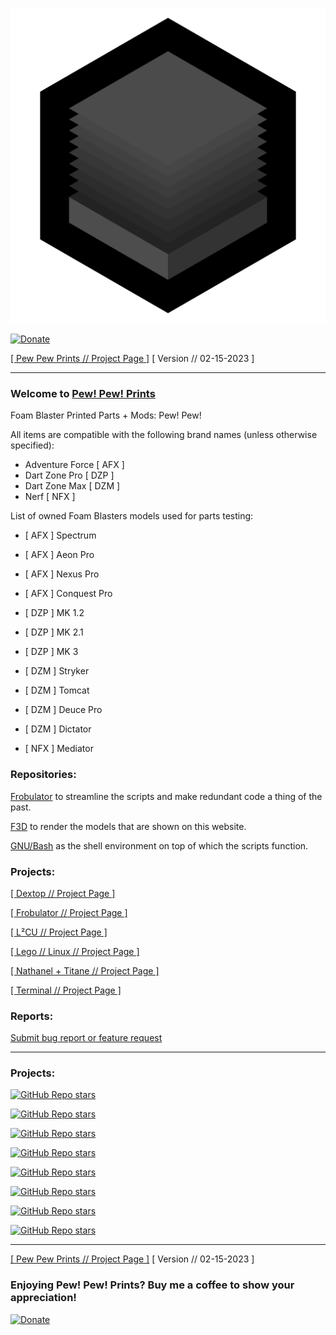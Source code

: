 ![pewpewprints](https://raw.githubusercontent.com/nathaneltitane/pewpewprints/main/pewpewprints.svg)

[![Donate](https://img.shields.io/badge/Paypal-2f343f.svg?style=for-the-badge&logo=paypal&label=Donate)](https://www.paypal.com/donate?hosted_button_id=ZW3CDCANHJCWJ)

[[ Pew Pew Prints // Project Page ]](https://github.com/nathaneltitane/pewpewprints) [ Version // 02-15-2023 ]

---

### Welcome to [Pew! Pew! Prints](https://pewpewprints.com)

Foam Blaster Printed Parts + Mods: Pew! Pew!

All items are compatible with the following brand names (unless otherwise specified):

- Adventure Force [ AFX ]
- Dart Zone Pro [ DZP ]
- Dart Zone Max [ DZM ]
- Nerf [ NFX ]

List of owned Foam Blasters models used for parts testing:

- [ AFX ] Spectrum
- [ AFX ] Aeon Pro
- [ AFX ] Nexus Pro
- [ AFX ] Conquest Pro

- [ DZP ] MK 1.2
- [ DZP ] MK 2.1
- [ DZP ] MK 3

- [ DZM ] Stryker
- [ DZM ] Tomcat
- [ DZM ] Deuce Pro
- [ DZM ] Dictator

- [ NFX ] Mediator

### Repositories:

[Frobulator](https://github.com/nathaneltitane/frobulator) to streamline the scripts and make redundant code a thing of the past.

[F3D](https://github.com/f3d-app/f3d) to render the models that are shown on this website.

[GNU/Bash](https://github.com/gitGNU/gnu_bash) as the shell environment on top of which the scripts function.

### Projects:

[[ Dextop // Project Page ]](https://github.com/nathaneltitane/dextop)

[[ Frobulator // Project Page ]](https://github.com/nathaneltitane/frobulator)

[[ L²CU // Project Page ]](https://github.com/nathaneltitane/l2cu)

[[ Lego // Linux // Project Page ]](https://github.com/nathaneltitane/legolinux)

[[ Nathanel + Titane // Project Page ]](https://github.com/nathaneltitane/nathaneltitane)

[[ Terminal // Project Page ]](https://github.com/nathaneltitane/terminal)

### Reports:

[Submit bug report or feature request](https://github.com/nathaneltitane/pewpewprints/issues)

---

### Projects:

[![GitHub Repo stars](https://img.shields.io/github/stars/nathaneltitane/dextop?style=for-the-badge&logo=gnubash&logoColor=ffffff&label=DEXTOP)](https://github.com/nathaneltitane/dextop)

[![GitHub Repo stars](https://img.shields.io/github/stars/nathaneltitane/frobulator?style=for-the-badge&logo=gnubash&logoColor=ffffff&label=FROBULATOR)](https://github.com/nathaneltitane/frobulator)

[![GitHub Repo stars](https://img.shields.io/github/stars/nathaneltitane/l2cu?style=for-the-badge&logo=gnubash&logoColor=ffffff&label=L²CU)](https://github.com/nathaneltitane/l2cu)

[![GitHub Repo stars](https://img.shields.io/github/stars/nathaneltitane/terminal?style=for-the-badge&logo=gnubash&logoColor=ffffff&label=TERMINAL)](https://github.com/nathaneltitane/terminal)

[![GitHub Repo stars](https://img.shields.io/github/stars/nathaneltitane/legolinux?style=for-the-badge&logo=gnubash&logoColor=ffffff&label=LEGO%20//%20LINUX)](https://github.com/nathaneltitane/legolinux)

[![GitHub Repo stars](https://img.shields.io/github/stars/nathaneltitane/pixtrm?style=for-the-badge&logo=gnubash&logoColor=ffffff&label=PIXTRM)](https://github.com/nathaneltitane/pixtrm)

[![GitHub Repo stars](https://img.shields.io/github/stars/nathaneltitane/nathaneltitane?style=for-the-badge&logo=gnubash&logoColor=ffffff&label=NATHANEL%20%2b%20TITANE)](https://github.com/nathaneltitane/nathaneltitane)

[![GitHub Repo stars](https://img.shields.io/github/stars/nathaneltitane/pewpewprints?style=for-the-badge&logo=gnubash&logoColor=ffffff&label=PEW%21%20PEW%21%20PRINTS)](https://github.com/nathaneltitane/pewpewprints)

---

[[ Pew Pew Prints // Project Page ]](https://github.com/nathaneltitane/pewpewprints) [ Version // 02-15-2023 ]

### Enjoying Pew! Pew! Prints? Buy me a coffee to show your appreciation!

[![Donate](https://img.shields.io/badge/Paypal-2f343f.svg?style=for-the-badge&logo=paypal&label=Donate)](https://www.paypal.com/donate?hosted_button_id=ZW3CDCANHJCWJ)
